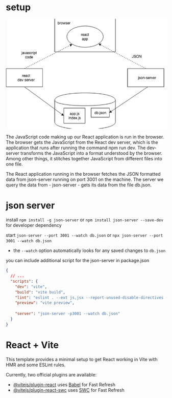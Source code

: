 # setup
![](18e.png)

The JavaScript code making up our React application is run in the browser. The browser gets the JavaScript from the React dev server, which is the application that runs after running the command npm run dev. The dev-server transforms the JavaScript into a format understood by the browser. Among other things, it stitches together JavaScript from different files into one file.

The React application running in the browser fetches the JSON formatted data from json-server running on port 3001 on the machine. The server we query the data from - json-server - gets its data from the file db.json.

# json server

install `npm install -g json-server` or `npm install json-server --save-dev` for developer dependency

start `json-server --port 3001 --watch db.json` or `npx json-server --port 3001 --watch db.json`

- the `--watch` option automatically looks for any saved changes to `db.json`

you can include additional script for the json-server in package.json

```json
{
  // ...
  "scripts": {
    "dev": "vite",
    "build": "vite build",
    "lint": "eslint . --ext js,jsx --report-unused-disable-directives --max-warnings 0",
    "preview": "vite preview",

    "server": "json-server -p3001 --watch db.json"
  }
}
```

# React + Vite

This template provides a minimal setup to get React working in Vite with HMR and some ESLint rules.

Currently, two official plugins are available:

- [@vitejs/plugin-react](https://github.com/vitejs/vite-plugin-react/blob/main/packages/plugin-react/README.md) uses [Babel](https://babeljs.io/) for Fast Refresh
- [@vitejs/plugin-react-swc](https://github.com/vitejs/vite-plugin-react-swc) uses [SWC](https://swc.rs/) for Fast Refresh
